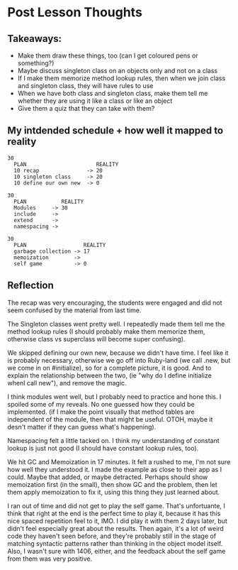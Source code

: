 # Post Lesson Thoughts

## Takeaways:
* Make them draw these things, too (can I get coloured pens or something?)
* Maybe discuss singleton class on an objects only and not on a class
* If I make them memorize method lookup rules, then when we join class and singleton class, they will have rules to use
* When we have both class and singleton class, make them tell me whether they are using it like a class or like an object
* Give them a quiz that they can take with them?

## My intdended schedule + how well it mapped to reality

```
30
  PLAN                      REALITY
  10 recap               -> 20
  10 singleton class     -> 20
  10 define our own new  -> 0

30
  PLAN           REALITY
  Modules     -> 30
  include     ->
  extend      ->
  namespacing ->

30
  PLAN                  REALITY
  garbage collection -> 17
  memoization        ->
  self game          -> 0
```

## Reflection

The recap was very encouraging, the students were engaged and
did not seem confused by the material from last time.

The Singleton classes went pretty well. I repeatedly made them
tell me the method lookup rules (I should probably make them
memorize them, otherwise class vs superclass will become super
confusing).

We skipped defining our own new, because we didn't have time.
I feel like it is probably necessary, otherwise we go off into Ruby-land
(we call .new, but we come in on #initialize), so for a complete
picture, it is good. And to explain the relationship between the two,
(ie "why do I define initialize whenI call new"), and remove the magic.

I think modules went well, but I probably need to practice and hone this.
I spoiled some of my reveals. No one guessed how they could be implemented.
(if I make the point visually that method tables are independent of the module,
then that might be useful. OTOH, maybe it desn't matter if they can guess
what's happening).

Namespacing felt a little tacked on. I think my understanding of constant lookup
is just not good (I should have constant lookup rules, too).

We hit GC and Memoization in 17 minutes.
It felt a rushed to me, I'm not sure how well they understood it.
I made the example as close to their app as I could.
Maybe that added, or maybe detracted.
Perhaps should show memoization first (in the small),
then show GC and the problem,
then let them apply memoization to fix it, using this thing they just learned about.

I ran out of time and did not get to play the self game.
That's unfortuante, I think that right at the end is the perfect time to play it,
because it has this nice spaced repetition feel to it, IMO.
I did play it with them 2 days later,
but didn't feel especially great about the results.
Then again, it's a lot of weird code they haven't seen before,
and they're probably still in the stage of matching syntactic patterns
rather than thinking in the object model itself.
Also, I wasn't sure with 1406, either, and the feedback about the self game
from them was very positive.
